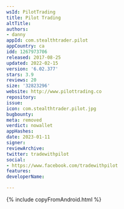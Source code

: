 ```yaml
---
wsId: PilotTrading
title: Pilot Trading
altTitle: 
authors:
- danny
appId: com.stealthtrader.pilot
appCountry: ca
idd: 1267973706
released: 2017-08-25
updated: 2022-02-15
version: '6.02.377'
stars: 3.9
reviews: 20
size: '32823296'
website: http://www.pilottrading.co
repository: 
issue: 
icon: com.stealthtrader.pilot.jpg
bugbounty: 
meta: removed
verdict: nowallet
appHashes: 
date: 2023-01-11
signer: 
reviewArchive: 
twitter: tradewithpilot
social:
- https://www.facebook.com/tradewithpilot
features: 
developerName: 

---
```


{% include copyFromAndroid.html %}

